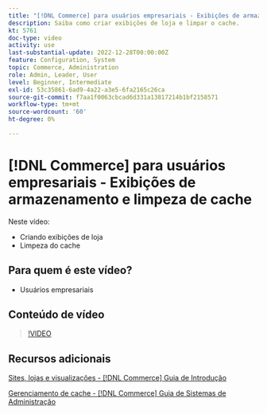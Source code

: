 ```yaml
---
title: "[!DNL Commerce] para usuários empresariais - Exibições de armazenamento e limpeza de cache"
description: Saiba como criar exibições de loja e limpar o cache.
kt: 5761
doc-type: video
activity: use
last-substantial-update: 2022-12-28T00:00:00Z
feature: Configuration, System
topic: Commerce, Administration
role: Admin, Leader, User
level: Beginner, Intermediate
exl-id: 53c35861-6ad9-4a22-a3e5-6fa2165c26ca
source-git-commit: f7aa1f0063cbcad6d331a13817214b1bf2158571
workflow-type: tm+mt
source-wordcount: '60'
ht-degree: 0%

---
```


# [!DNL Commerce] para usuários empresariais - Exibições de armazenamento e limpeza de cache

Neste vídeo:

- Criando exibições de loja
- Limpeza do cache

## Para quem é este vídeo?

- Usuários empresariais

## Conteúdo de vídeo

>[!VIDEO](https://video.tv.adobe.com/v/35946?quality=12&learn=on)

## Recursos adicionais

[Sites, lojas e visualizações - [!DNL Commerce] Guia de Introdução](https://experienceleague.adobe.com/docs/commerce-admin/start/setup/websites-stores-views.html)

[Gerenciamento de cache - [!DNL Commerce] Guia de Sistemas de Administração](https://experienceleague.adobe.com/docs/commerce-admin/systems/tools/cache-management.html)
